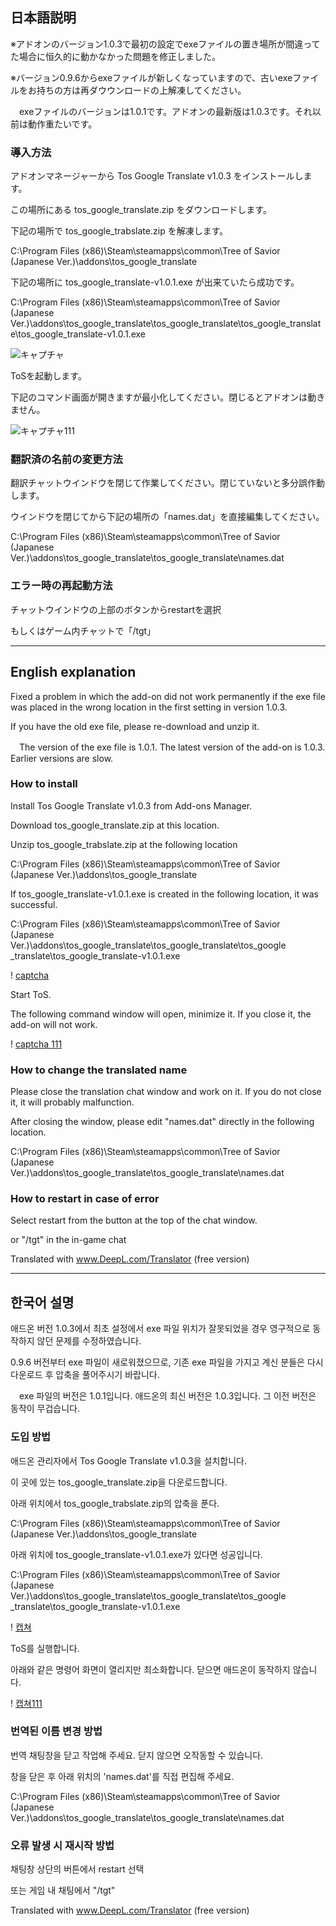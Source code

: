 ## 日本語説明

※アドオンのバージョン1.0.3で最初の設定でexeファイルの置き場所が間違ってた場合に恒久的に動かなかった問題を修正しました。

※バージョン0.9.6からexeファイルが新しくなっていますので、古いexeファイルをお持ちの方は再ダウウンロードの上解凍してください。

　exeファイルのバージョンは1.0.1です。アドオンの最新版は1.0.3です。それ以前は動作重たいです。


### 導入方法

アドオンマネージャーから Tos Google Translate v1.0.3 をインストールします。

この場所にある tos_google_translate.zip をダウンロードします。

下記の場所で tos_google_trabslate.zip を解凍します。

C:\Program Files (x86)\Steam\steamapps\common\Tree of Savior (Japanese Ver.)\addons\tos_google_translate

下記の場所に tos_google_translate-v1.0.1.exe が出来ていたら成功です。

C:\Program Files (x86)\Steam\steamapps\common\Tree of Savior (Japanese Ver.)\addons\tos_google_translate\tos_google_translate\tos_google_translate\tos_google_translate-v1.0.1.exe

![キャプチャ](https://github.com/ajinorisan/TOSAddon-public/assets/128560971/92cff339-a945-4160-99c4-b1d417a69679)

ToSを起動します。

下記のコマンド画面が開きますが最小化してください。閉じるとアドオンは動きません。

![キャプチャ111](https://github.com/ajinorisan/TOSAddon-public/assets/128560971/36b444ab-1195-44cb-ab13-b6ccbfece680)

### 翻訳済の名前の変更方法

翻訳チャットウインドウを閉じて作業してください。閉じていないと多分誤作動します。

ウインドウを閉じてから下記の場所の「names.dat」を直接編集してください。

C:\Program Files (x86)\Steam\steamapps\common\Tree of Savior (Japanese Ver.)\addons\tos_google_translate\tos_google_translate\names.dat

### エラー時の再起動方法

チャットウインドウの上部のボタンからrestartを選択

もしくはゲーム内チャットで「/tgt」

---------

## English explanation


Fixed a problem in which the add-on did not work permanently if the exe file was placed in the wrong location in the first setting in version 1.0.3.

If you have the old exe file, please re-download and unzip it.

　The version of the exe file is 1.0.1. The latest version of the add-on is 1.0.3. Earlier versions are slow.


### How to install

Install Tos Google Translate v1.0.3 from Add-ons Manager.

Download tos_google_translate.zip at this location.

Unzip tos_google_trabslate.zip at the following location

C:\Program Files (x86)\Steam\steamapps\common\Tree of Savior (Japanese Ver.)\addons\tos_google_translate

If tos_google_translate-v1.0.1.exe is created in the following location, it was successful.

C:\Program Files (x86)\Steam\steamapps\common\Tree of Savior (Japanese Ver.)\addons\tos_google_translate\tos_google_translate\tos_google _translate\tos_google_translate-v1.0.1.exe

! [captcha](https://github.com/ajinorisan/TOSAddon-public/assets/128560971/92cff339-a945-4160-99c4-b1d417a69679)

Start ToS.

The following command window will open, minimize it. If you close it, the add-on will not work.

! [captcha 111](https://github.com/ajinorisan/TOSAddon-public/assets/128560971/36b444ab-1195-44cb-ab13-b6ccbfece680)

### How to change the translated name

Please close the translation chat window and work on it. If you do not close it, it will probably malfunction.

After closing the window, please edit "names.dat" directly in the following location.

C:\Program Files (x86)\Steam\steamapps\common\Tree of Savior (Japanese Ver.)\addons\tos_google_translate\tos_google_translate\names.dat

### How to restart in case of error

Select restart from the button at the top of the chat window.

or "/tgt" in the in-game chat

Translated with www.DeepL.com/Translator (free version)

---------

## 한국어 설명


애드온 버전 1.0.3에서 최초 설정에서 exe 파일 위치가 잘못되었을 경우 영구적으로 동작하지 않던 문제를 수정하였습니다.

0.9.6 버전부터 exe 파일이 새로워졌으므로, 기존 exe 파일을 가지고 계신 분들은 다시 다운로드 후 압축을 풀어주시기 바랍니다.

　exe 파일의 버전은 1.0.1입니다. 애드온의 최신 버전은 1.0.3입니다. 그 이전 버전은 동작이 무겁습니다.


### 도입 방법

애드온 관리자에서 Tos Google Translate v1.0.3을 설치합니다.

이 곳에 있는 tos_google_translate.zip을 다운로드합니다.

아래 위치에서 tos_google_trabslate.zip의 압축을 푼다.

C:\Program Files (x86)\Steam\steamapps\common\Tree of Savior (Japanese Ver.)\addons\tos_google_translate

아래 위치에 tos_google_translate-v1.0.1.exe가 있다면 성공입니다.

C:\Program Files (x86)\Steam\steamapps\common\Tree of Savior (Japanese Ver.)\addons\tos_google_translate\tos_google_translate\tos_google _translate\tos_google_translate-v1.0.1.exe

! [캡쳐](https://github.com/ajinorisan/TOSAddon-public/assets/128560971/92cff339-a945-4160-99c4-b1d417a69679)

ToS를 실행합니다.

아래와 같은 명령어 화면이 열리지만 최소화합니다. 닫으면 애드온이 동작하지 않습니다.

! [캡쳐111](https://github.com/ajinorisan/TOSAddon-public/assets/128560971/36b444ab-1195-44cb-ab13-b6ccbfece680)

### 번역된 이름 변경 방법

번역 채팅창을 닫고 작업해 주세요. 닫지 않으면 오작동할 수 있습니다.

창을 닫은 후 아래 위치의 'names.dat'를 직접 편집해 주세요.

C:\Program Files (x86)\Steam\steamapps\common\Tree of Savior (Japanese Ver.)\addons\tos_google_translate\tos_google_translate\names.dat

### 오류 발생 시 재시작 방법

채팅창 상단의 버튼에서 restart 선택

또는 게임 내 채팅에서 "/tgt"

Translated with www.DeepL.com/Translator (free version)
